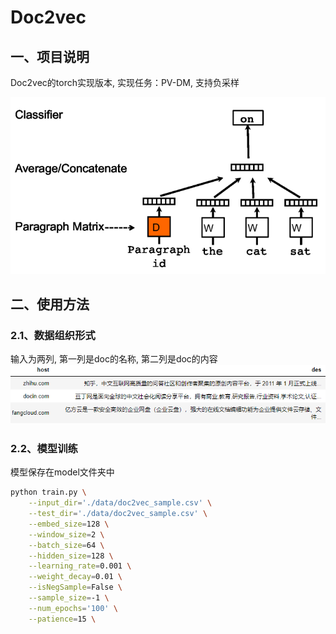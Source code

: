 # Doc2vec

## 一、项目说明

Doc2vec的torch实现版本, 实现任务：PV-DM, 支持负采样

![](./img/pv-dm.png)

## 二、使用方法

### 2.1、数据组织形式
输入为两列, 第一列是doc的名称, 第二列是doc的内容
![](./img/data.png)

### 2.2、模型训练
模型保存在model文件夹中
```bash
python train.py \
    --input_dir='./data/doc2vec_sample.csv' \
    --test_dir='./data/doc2vec_sample.csv' \
    --embed_size=128 \
    --window_size=2 \
    --batch_size=64 \
    --hidden_size=128 \
    --learning_rate=0.001 \
    --weight_decay=0.01 \
    --isNegSample=False \
    --sample_size=-1 \
    --num_epochs='100' \
    --patience=15 \
```